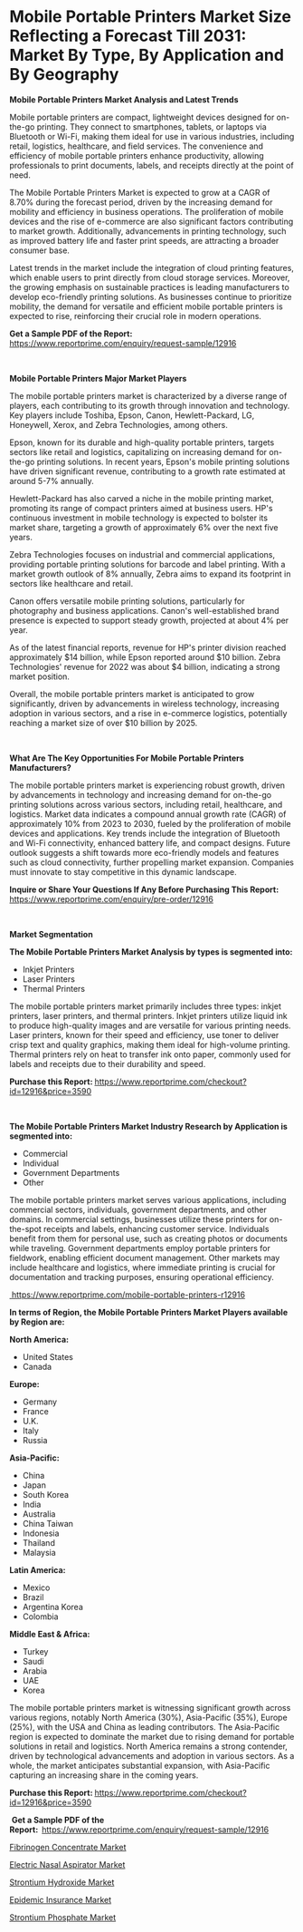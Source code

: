 <p><h1>Mobile Portable Printers Market Size Reflecting a Forecast Till 2031: Market By Type, By Application and By Geography</h1></p><p><strong>Mobile Portable Printers Market Analysis and Latest Trends</strong></p>
<p><p>Mobile portable printers are compact, lightweight devices designed for on-the-go printing. They connect to smartphones, tablets, or laptops via Bluetooth or Wi-Fi, making them ideal for use in various industries, including retail, logistics, healthcare, and field services. The convenience and efficiency of mobile portable printers enhance productivity, allowing professionals to print documents, labels, and receipts directly at the point of need.</p><p>The Mobile Portable Printers Market is expected to grow at a CAGR of 8.70% during the forecast period, driven by the increasing demand for mobility and efficiency in business operations. The proliferation of mobile devices and the rise of e-commerce are also significant factors contributing to market growth. Additionally, advancements in printing technology, such as improved battery life and faster print speeds, are attracting a broader consumer base.</p><p>Latest trends in the market include the integration of cloud printing features, which enable users to print directly from cloud storage services. Moreover, the growing emphasis on sustainable practices is leading manufacturers to develop eco-friendly printing solutions. As businesses continue to prioritize mobility, the demand for versatile and efficient mobile portable printers is expected to rise, reinforcing their crucial role in modern operations.</p></p>
<p><strong>Get a Sample PDF of the Report:&nbsp;</strong> <a href="https://www.reportprime.com/enquiry/request-sample/12916">https://www.reportprime.com/enquiry/request-sample/12916</a></p>
<p>&nbsp;</p>
<p><strong>Mobile Portable Printers Major Market Players</strong></p>
<p><p>The mobile portable printers market is characterized by a diverse range of players, each contributing to its growth through innovation and technology. Key players include Toshiba, Epson, Canon, Hewlett-Packard, LG, Honeywell, Xerox, and Zebra Technologies, among others. </p><p>Epson, known for its durable and high-quality portable printers, targets sectors like retail and logistics, capitalizing on increasing demand for on-the-go printing solutions. In recent years, Epson's mobile printing solutions have driven significant revenue, contributing to a growth rate estimated at around 5-7% annually.</p><p>Hewlett-Packard has also carved a niche in the mobile printing market, promoting its range of compact printers aimed at business users. HP's continuous investment in mobile technology is expected to bolster its market share, targeting a growth of approximately 6% over the next five years.</p><p>Zebra Technologies focuses on industrial and commercial applications, providing portable printing solutions for barcode and label printing. With a market growth outlook of 8% annually, Zebra aims to expand its footprint in sectors like healthcare and retail.</p><p>Canon offers versatile mobile printing solutions, particularly for photography and business applications. Canon's well-established brand presence is expected to support steady growth, projected at about 4% per year.</p><p>As of the latest financial reports, revenue for HP's printer division reached approximately $14 billion, while Epson reported around $10 billion. Zebra Technologies' revenue for 2022 was about $4 billion, indicating a strong market position.</p><p>Overall, the mobile portable printers market is anticipated to grow significantly, driven by advancements in wireless technology, increasing adoption in various sectors, and a rise in e-commerce logistics, potentially reaching a market size of over $10 billion by 2025.</p></p>
<p>&nbsp;</p>
<p><strong>What Are The Key Opportunities For Mobile Portable Printers Manufacturers?</strong></p>
<p><p>The mobile portable printers market is experiencing robust growth, driven by advancements in technology and increasing demand for on-the-go printing solutions across various sectors, including retail, healthcare, and logistics. Market data indicates a compound annual growth rate (CAGR) of approximately 10% from 2023 to 2030, fueled by the proliferation of mobile devices and applications. Key trends include the integration of Bluetooth and Wi-Fi connectivity, enhanced battery life, and compact designs. Future outlook suggests a shift towards more eco-friendly models and features such as cloud connectivity, further propelling market expansion. Companies must innovate to stay competitive in this dynamic landscape.</p></p>
<p><strong>Inquire or Share Your Questions If Any Before Purchasing This Report:</strong> <a href="https://www.reportprime.com/enquiry/pre-order/12916">https://www.reportprime.com/enquiry/pre-order/12916</a></p>
<p>&nbsp;</p>
<p><strong>Market Segmentation</strong></p>
<p><strong>The Mobile Portable Printers Market Analysis by types is segmented into:</strong></p>
<p><ul><li>Inkjet Printers</li><li>Laser Printers</li><li>Thermal Printers</li></ul></p>
<p><p>The mobile portable printers market primarily includes three types: inkjet printers, laser printers, and thermal printers. Inkjet printers utilize liquid ink to produce high-quality images and are versatile for various printing needs. Laser printers, known for their speed and efficiency, use toner to deliver crisp text and quality graphics, making them ideal for high-volume printing. Thermal printers rely on heat to transfer ink onto paper, commonly used for labels and receipts due to their durability and speed.</p></p>
<p><strong>Purchase this Report:&nbsp;</strong><a href="https://www.reportprime.com/checkout?id=12916&price=3590">https://www.reportprime.com/checkout?id=12916&price=3590</a></p>
<p>&nbsp;</p>
<p><strong>The Mobile Portable Printers Market Industry Research by Application is segmented into:</strong></p>
<p><ul><li>Commercial</li><li>Individual</li><li>Government Departments</li><li>Other</li></ul></p>
<p><p>The mobile portable printers market serves various applications, including commercial sectors, individuals, government departments, and other domains. In commercial settings, businesses utilize these printers for on-the-spot receipts and labels, enhancing customer service. Individuals benefit from them for personal use, such as creating photos or documents while traveling. Government departments employ portable printers for fieldwork, enabling efficient document management. Other markets may include healthcare and logistics, where immediate printing is crucial for documentation and tracking purposes, ensuring operational efficiency.</p></p>
<p><a href="https://www.reportprime.com/mobile-portable-printers-r12916">&nbsp;https://www.reportprime.com/mobile-portable-printers-r12916</a></p>
<p><strong>In terms of Region, the Mobile Portable Printers Market Players available by Region are:</strong></p>
<p>
    <p> <strong> North America: </strong>
        <ul>
            <li>United States</li>
            <li>Canada</li>
        </ul>
        </p> 
    <p> <strong> Europe: </strong>
        <ul>
            <li>Germany</li>
            <li>France</li>
            <li>U.K.</li>
            <li>Italy</li>
            <li>Russia</li>
        </ul>
        </p> 
    <p> <strong> Asia-Pacific: </strong>
        <ul>
            <li>China</li>
            <li>Japan</li>
            <li>South Korea</li>
            <li>India</li>
            <li>Australia</li>
            <li>China Taiwan</li>
            <li>Indonesia</li>
            <li>Thailand</li>
            <li>Malaysia</li>
        </ul>
        </p> 
    <p> <strong> Latin America: </strong>
        <ul>
            <li>Mexico</li>
            <li>Brazil</li>
            <li>Argentina Korea</li>
            <li>Colombia</li>
        </ul>
        </p> 
    <p> <strong> Middle East & Africa: </strong>
        <ul>
            <li>Turkey</li>
            <li>Saudi</li>
            <li>Arabia</li>
            <li>UAE</li>
            <li>Korea</li>
        </ul>
    </p>
    </p>
<p><p>The mobile portable printers market is witnessing significant growth across various regions, notably North America (30%), Asia-Pacific (35%), Europe (25%), with the USA and China as leading contributors. The Asia-Pacific region is expected to dominate the market due to rising demand for portable solutions in retail and logistics. North America remains a strong contender, driven by technological advancements and adoption in various sectors. As a whole, the market anticipates substantial expansion, with Asia-Pacific capturing an increasing share in the coming years.</p></p>
<p><strong>Purchase this Report: </strong><a href="https://www.reportprime.com/checkout?id=12916&price=3590">https://www.reportprime.com/checkout?id=12916&price=3590</a></p>
<p>&nbsp;<strong>Get a Sample PDF of the Report:&nbsp;&nbsp;</strong><a href="https://www.reportprime.com/enquiry/request-sample/12916">https://www.reportprime.com/enquiry/request-sample/12916</a></p>
<p><strong></strong></p>
<p><p><a href="https://www.linkedin.com/pulse/fibrinogen-concentrate-market-share-size-trends-industry-analysis-ars2e?trackingId=9CaC1eWwTXWSpQ6wGOiDmQ%3D%3D">Fibrinogen Concentrate Market</a></p><p><a href="https://issuu.com/reportprime-2/docs/electric-nasal-aspirator-market-siz_ffadb8680e0b29">Electric Nasal Aspirator Market</a></p><p><a href="https://medium.com/@karianerice/the-role-of-strontium-hydroxide-market-applications-petroleum-refine-sugar-chemical-79496a72c183?postPublishedType=initial">Strontium Hydroxide Market</a></p><p><a href="https://issuu.com/reportprime-2/docs/epidemic-insurance-market-size-2030_5adebb8b4ece0d">Epidemic Insurance Market</a></p><p><a href="https://medium.com/@karianerice/analyzing-key-drivers-in-the-strontium-phosphate-market-market-trends-and-future-outlook-for-4db184cb0a41">Strontium Phosphate Market</a></p></p>